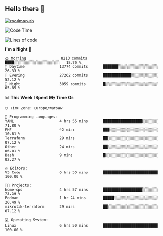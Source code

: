 ## Hello there 👋

[![roadmap.sh](https://roadmap.sh/card/wide/66979ceebf471856f5e911d3?variant=dark)](https://roadmap.sh)

<!--
**vrozaksen/vrozaksen** is a ✨ _special_ ✨ repository because its `README.md` (this file) appears on your GitHub profile.

Here are some ideas to get you started:

- 🔭 I’m currently working on ...
- 🌱 I’m currently learning ...
- 👯 I’m looking to collaborate on ...
- 🤔 I’m looking for help with ...
- 💬 Ask me about ...
- 📫 How to reach me: ...
- 😄 Pronouns: ...
- ⚡ Fun fact: ...
-->

<!--START_SECTION:waka-->
![Code Time](http://img.shields.io/badge/Code%20Time-107%20hrs%2011%20mins-blue)

![Lines of code](https://img.shields.io/badge/From%20Hello%20World%20I%27ve%20Written-2.6%20million%20lines%20of%20code-blue)

**I'm a Night 🦉** 

```text
🌞 Morning                8213 commits        ████░░░░░░░░░░░░░░░░░░░░░   15.70 % 
🌆 Daytime                13774 commits       ███████░░░░░░░░░░░░░░░░░░   26.33 % 
🌃 Evening                27262 commits       █████████████░░░░░░░░░░░░   52.12 % 
🌙 Night                  3059 commits        █░░░░░░░░░░░░░░░░░░░░░░░░   05.85 % 
```


📊 **This Week I Spent My Time On** 

```text
🕑︎ Time Zone: Europe/Warsaw

💬 Programming Languages: 
YAML                     4 hrs 55 mins       ██████████████████░░░░░░░   71.80 % 
PHP                      43 mins             ███░░░░░░░░░░░░░░░░░░░░░░   10.61 % 
Terraform                29 mins             ██░░░░░░░░░░░░░░░░░░░░░░░   07.12 % 
Other                    24 mins             ██░░░░░░░░░░░░░░░░░░░░░░░   06.01 % 
Bash                     9 mins              █░░░░░░░░░░░░░░░░░░░░░░░░   02.27 % 

🔥 Editors: 
VS Code                  6 hrs 50 mins       █████████████████████████   100.00 % 

🐱‍💻 Projects: 
home-ops                 4 hrs 57 mins       ██████████████████░░░░░░░   72.39 % 
Podman                   1 hr 24 mins        █████░░░░░░░░░░░░░░░░░░░░   20.49 % 
mikrotik-terraform       29 mins             ██░░░░░░░░░░░░░░░░░░░░░░░   07.12 % 

💻 Operating System: 
Linux                    6 hrs 50 mins       █████████████████████████   100.00 % 
```


<!--END_SECTION:waka-->